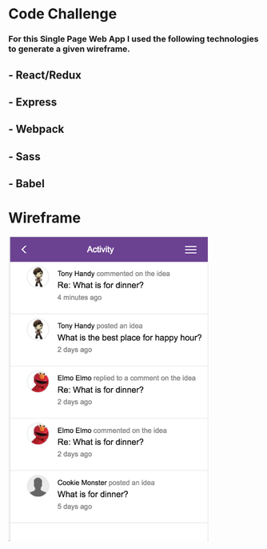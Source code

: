# Code Challenge

### For this Single Page Web App I used the following technologies to generate a given wireframe.

## - React/Redux
## - Express
## - Webpack
## - Sass 
## - Babel

# Wireframe

<img src="./images/final-result.png" width="400" />